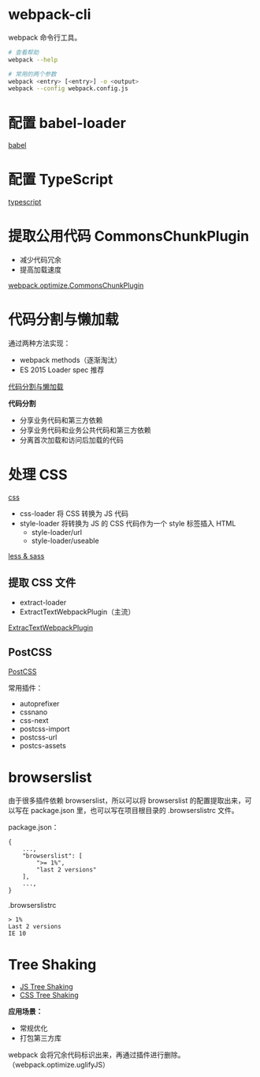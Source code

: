 # webpack-cli

webpack 命令行工具。

```sh
# 查看帮助
webpack --help

# 常用的两个参数
webpack <entry> [<entry>] -o <output>
webpack --config webpack.config.js
```

# 配置 babel-loader

[babel](./babel/babel.md)

# 配置 TypeScript

[typescript](./typescript/typescript.md)

# 提取公用代码 CommonsChunkPlugin

* 减少代码冗余
* 提高加载速度

[webpack.optimize.CommonsChunkPlugin](./webpack.optimize/CommonsChunkPlugin.md)

# 代码分割与懒加载

通过两种方法实现：

* webpack methods（逐渐淘汰）
* ES 2015 Loader spec 推荐

[代码分割与懒加载](./代码分割与懒加载/代码分割与懒加载.md)

**代码分割**

* 分享业务代码和第三方依赖
* 分享业务代码和业务公共代码和第三方依赖
* 分离首次加载和访问后加载的代码

# 处理 CSS

[css](./css/css.md)

* css-loader 将 CSS 转换为 JS 代码
* style-loader 将转换为 JS 的 CSS 代码作为一个 style 标签插入 HTML
  * style-loader/url
  * style-loader/useable

[less & sass](./css/less_sass.md)

## 提取 CSS 文件

* extract-loader
* ExtractTextWebpackPlugin（主流）

[ExtracTextWebpackPlugin](./css/ExtracTextWebpackPlugin.md)

## PostCSS

[PostCSS](./css/postcss.md)

常用插件：

* autoprefixer
* cssnano
* css-next
* postcss-import
* postcss-url
* postcs-assets

# browserslist

由于很多插件依赖 browserslist，所以可以将 browserslist 的配置提取出来，可以写在 package.json 里，也可以写在项目根目录的 .browserslistrc 文件。

package.json：

```
{
    ...,
    "browserslist": [
        ">= 1%",
        "last 2 versions"
    ],
    ...,
}
```

.browserslistrc

```plain
> 1%
Last 2 versions
IE 10
```

# Tree Shaking

* [JS Tree Shaking](./Tree-Shaking/js-treeshaking.md)
* [CSS Tree Shaking](./Tree-Shaking/css-treeshaking.md)

**应用场景：**

* 常规优化
* 打包第三方库

webpack 会将冗余代码标识出来，再通过插件进行删除。（webpack.optimize.uglifyJS）

